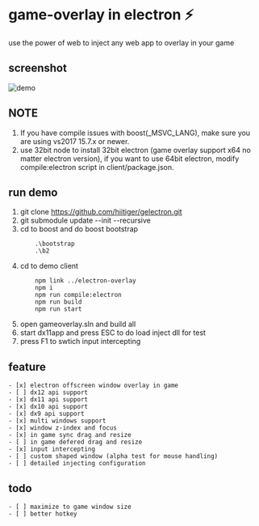 # game-overlay in electron ⚡

use the power of web to inject any web app to overlay in your game

## screenshot
![demo](https://raw.githubusercontent.com/hiitiger/gelectron/master/screenshot/gelectron.gif)


## NOTE
1. If you have compile issues with boost(_MSVC_LANG), make sure you are using vs2017 15.7.x or newer.
2. use 32bit node to install 32bit electron (game overlay support x64 no matter electron version), if you want to use 64bit electron, modify compile:electron script in client/package.json.

## run demo
1. git clone https://github.com/hiitiger/gelectron.git
2. git submodule update --init --recursive
3. cd to boost and do boost bootstrap
    ```
        .\bootstrap
        .\b2
    ```
4. cd to demo client 
    ```
        npm link ../electron-overlay
        npm i
        npm run compile:electron
        npm run build
        npm run start
    ```
5. open gameoverlay.sln and build all 
6. start dx11app and press ESC to do load inject dll for test
7. press F1 to swtich input intercepting

## feature
    - [x] electron offscreen window overlay in game
    - [ ] dx12 api support
    - [x] dx11 api support
    - [x] dx10 api support
    - [x] dx9 api support
    - [x] multi windows support
    - [x] window z-index and focus
    - [x] in game sync drag and resize
    - [ ] in game defered drag and resize
    - [x] input intercepting
    - [ ] custom shaped window (alpha test for mouse handling)
    - [ ] detailed injecting configuration 

## todo
    - [ ] maximize to game window size
    - [ ] better hotkey




